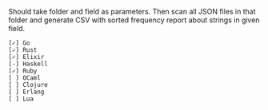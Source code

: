 Should take folder and field as parameters. Then scan all JSON files in that folder and generate CSV with sorted frequency report about strings in given field.

	[✓] Go
	[✓] Rust
	[✓] Elixir
	[-] Haskell
	[✓] Ruby
	[ ] OCaml
	[ ] Clojure
	[ ] Erlang
	[ ] Lua
